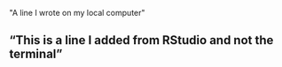
"A line I wrote on my local computer" 

## “This is a line I added from RStudio and not the terminal”
